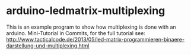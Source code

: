 arduino-ledmatrix-multiplexing
==============================

This is an example program to show how multiplexing is done with an arduino. Mini-Tutorial in Commits, for the full tutorial see: http://www.tacticalcode.de/2013/05/led-matrix-programmieren-binaere-darstellung-und-multiplexing.html
